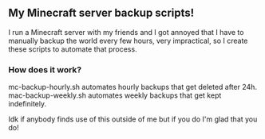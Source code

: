 ## My Minecraft server backup scripts!

I run a Minecraft server with my friends and I got annoyed that I have to manually backup the world every few hours, very impractical, so I create these scripts to automate that process.

### How does it work?

mc-backup-hourly.sh automates hourly backups that get deleted after 24h.
mac-backup-weekly.sh automates weekly backups that get kept indefinitely.

Idk if anybody finds use of this outside of me but if you do I'm glad that you do!
